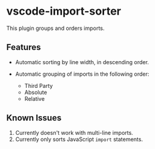 # vscode-import-sorter

This plugin groups and orders imports.

## Features

- Automatic sorting by line width, in descending order.

- Automatic grouping of imports in the following order:
  - Third Party
  - Absolute
  - Relative

## Known Issues

1. Currently doesn't work with multi-line imports.
2. Currently only sorts JavaScript `import` statements.
